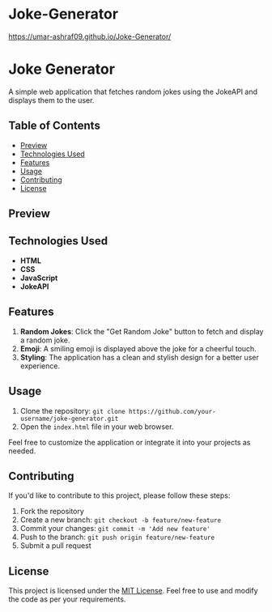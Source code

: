 ﻿# Joke-Generator
https://umar-ashraf09.github.io/Joke-Generator/

# Joke Generator

A simple web application that fetches random jokes using the JokeAPI and displays them to the user.

## Table of Contents

- [Preview](#preview)
- [Technologies Used](#technologies-used)
- [Features](#features)
- [Usage](#usage)
- [Contributing](#contributing)
- [License](#license)

## Preview

<!-- Add a preview image link or GIF if available -->

## Technologies Used

- **HTML**
- **CSS**
- **JavaScript**
- **JokeAPI**

## Features

1. **Random Jokes**: Click the "Get Random Joke" button to fetch and display a random joke.
2. **Emoji**: A smiling emoji is displayed above the joke for a cheerful touch.
3. **Styling**: The application has a clean and stylish design for a better user experience.

## Usage

1. Clone the repository: `git clone https://github.com/your-username/joke-generator.git`
2. Open the `index.html` file in your web browser.

Feel free to customize the application or integrate it into your projects as needed.

## Contributing

If you'd like to contribute to this project, please follow these steps:

1. Fork the repository
2. Create a new branch: `git checkout -b feature/new-feature`
3. Commit your changes: `git commit -m 'Add new feature'`
4. Push to the branch: `git push origin feature/new-feature`
5. Submit a pull request

## License

This project is licensed under the [MIT License](LICENSE). Feel free to use and modify the code as per your requirements.
